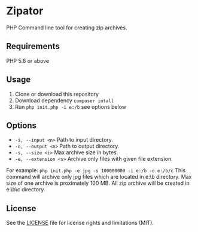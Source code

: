 # Zipator
PHP Command line tool for creating zip archives.

Requirements
----------
PHP 5.6 or above

Usage
----------
1. Clone or download this repository
2. Download dependency ```composer intall```
3. Run ```php init.php -i e:/b``` see options below

Options
----------
* ```-i, --input <n>``` Path to input directory.
* ```-o, --output <n>``` Path to output directory.
* ```-s, --size <i>``` Max archive size in bytes.
* ```-e, --extension <s>``` Archive only files with given file extension.

For example: ```php init.php -e jpg -s 100000000 -i e:/b -o e:/b/c```
This command will archive only jpg files which are located in e:\b directory. Max size of one archive is proximately 100 MB. All zip archive will be created in e:\b\c directory.

License
----------
See the [LICENSE](LICENSE.md) file for license rights and limitations (MIT).
